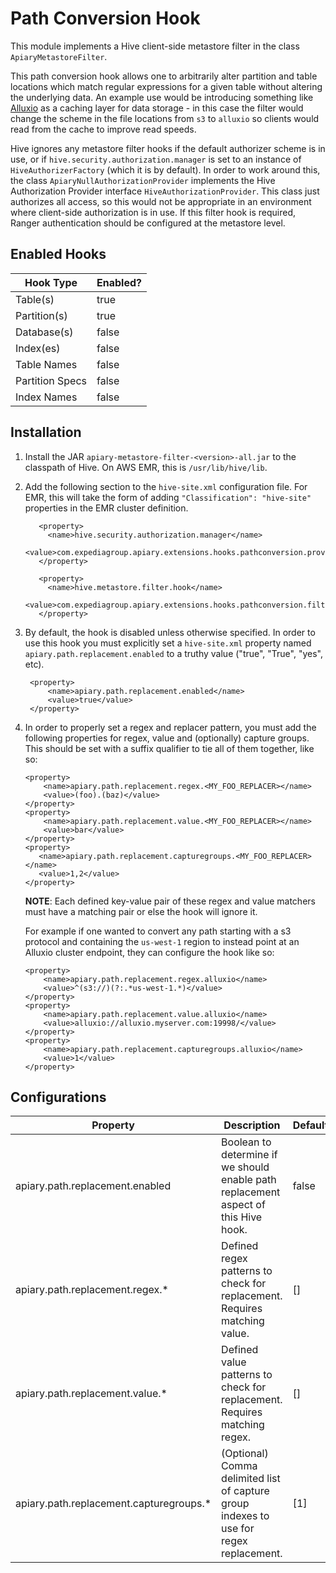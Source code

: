 # Path Conversion Hook
This module implements a Hive client-side metastore filter in the class `ApiaryMetastoreFilter`.

This path conversion hook allows one to arbitrarily alter partition and table locations which match regular expressions
for a given table without altering the underlying data. An example use would be introducing something like [Alluxio](https://www.alluxio.io/) as a caching 
layer for data storage - in this case the filter would change the scheme in the file locations from `s3` to `alluxio`   so clients would read from the cache to improve read speeds. 

Hive ignores any metastore filter hooks if the default authorizer scheme
is in use, or if `hive.security.authorization.manager` is set to an instance of `HiveAuthorizerFactory` 
(which it is by default). In order to work around this, the class `ApiaryNullAuthorizationProvider` implements 
the Hive Authorization Provider interface `HiveAuthorizationProvider`. This 
class just authorizes all access, so this would not be  appropriate in an environment 
where client-side authorization is in use. If this filter hook is
required, Ranger authentication should be configured at the metastore level.

## Enabled Hooks
| Hook Type       | Enabled? |
|-----------------|----------|
| Table(s)        | true     |
| Partition(s)    | true     |
| Database(s)     | false    |
| Index(es)       | false    |
| Table Names     | false    |
| Partition Specs | false    |
| Index Names     | false    |

## Installation
1. Install the JAR `apiary-metastore-filter-<version>-all.jar` to
   the classpath of Hive. On AWS EMR, this is `/usr/lib/hive/lib`.
2. Add the following section to the `hive-site.xml` configuration file. For EMR, this will
   take the form of adding `"Classification": "hive-site"` properties in
   the EMR cluster definition.
   
   ```
      <property>
        <name>hive.security.authorization.manager</name>
        <value>com.expediagroup.apiary.extensions.hooks.pathconversion.providers.ApiaryNullAuthorizationProvider</value>
      </property>
    
      <property>
        <name>hive.metastore.filter.hook</name>
        <value>com.expediagroup.apiary.extensions.hooks.pathconversion.filters.ApiaryMetastoreFilter</value>
      </property>
   ```
   
3. By default, the hook is disabled unless otherwise specified. In order to use this hook you must explicitly 
   set a `hive-site.xml` property named `apiary.path.replacement.enabled` to a truthy value ("true", "True", "yes", etc).
   ```
    <property>
        <name>apiary.path.replacement.enabled</name>
        <value>true</value>
    </property>
   ```
4. In order to properly set a regex and replacer pattern, you must add the following properties for regex, value and (optionally)
   capture groups. This should be set with a suffix qualifier to tie all of them together, like so:
    ```
    <property>
        <name>apiary.path.replacement.regex.<MY_FOO_REPLACER></name>
        <value>(foo).(baz)</value>
    </property>
    <property>
        <name>apiary.path.replacement.value.<MY_FOO_REPLACER></name>
        <value>bar</value>
    </property>
   <property>
       <name>apiary.path.replacement.capturegroups.<MY_FOO_REPLACER></name>
       <value>1,2</value>
   </property>
    ```
   **NOTE**: Each defined key-value pair of these regex and value matchers must have a matching pair or else the hook will ignore it.
   
   For example if one wanted to convert any path starting with a s3 protocol and containing the `us-west-1` region
   to instead point at an Alluxio cluster endpoint, they can configure the hook like so:
   ```
   <property>
       <name>apiary.path.replacement.regex.alluxio</name>
       <value>^(s3://)(?:.*us-west-1.*)</value>
   </property>
   <property>
       <name>apiary.path.replacement.value.alluxio</name>
       <value>alluxio://alluxio.myserver.com:19998/</value>
   </property>
   <property>
       <name>apiary.path.replacement.capturegroups.alluxio</name>
       <value>1</value>
   </property>
   ```
   
## Configurations

| Property                                | Description                                                                            | Default |
|-----------------------------------------|----------------------------------------------------------------------------------------|---------|
| apiary.path.replacement.enabled         | Boolean to determine if we should enable path replacement aspect of this Hive hook.    | false   |
| apiary.path.replacement.regex.*         | Defined regex patterns to check for replacement. Requires matching value.              | []      |
| apiary.path.replacement.value.*         | Defined value patterns to check for replacement. Requires matching regex.              | []      |
| apiary.path.replacement.capturegroups.* | (Optional) Comma delimited list of capture group indexes to use for regex replacement. | [1]     |
